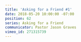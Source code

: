 ```yaml
---
title: 'Asking for a Friend #1'
date: 2018-05-20 10:00:00 -07:00
position: 62
series: Asking for a Friend
communicator: Pastor Jason Graves
vimeo_id: 271315739
---
```


